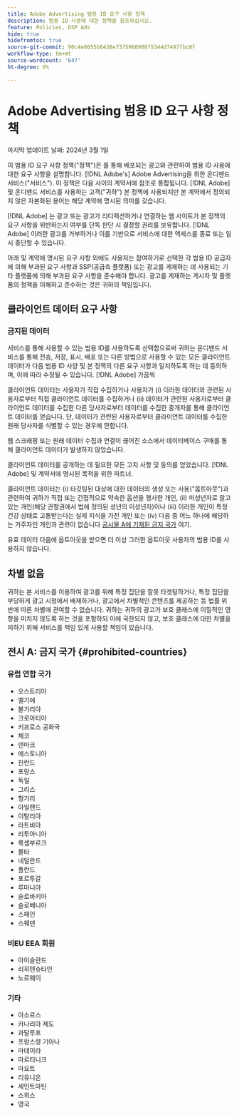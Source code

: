 ```yaml
---
title: Adobe Advertising 범용 ID 요구 사항 정책
description: 범용 ID 사용에 대한 정책을 참조하십시오.
feature: Policies, DSP Ads
hide: true
hidefromtoc: true
source-git-commit: 90c4e8055b8438e7375968980f5344d7497fbc8f
workflow-type: tm+mt
source-wordcount: '647'
ht-degree: 0%

---
```


# Adobe Advertising 범용 ID 요구 사항 정책

<!-- In TOC, but hidden from TOC and both external and internal search -->

마지막 업데이트 날짜: 2024년 3월 1일

이 범용 ID 요구 사항 정책(&quot;정책&quot;)은 를 통해 배포되는 광고와 관련하여 범용 ID 사용에 대한 요구 사항을 설명합니다. [!DNL Adobe's] Adobe Advertising을 위한 온디맨드 서비스(&quot;서비스&quot;). 이 정책은 다음 사이의 계약서에 참조로 통합됩니다. [!DNL Adobe] 및 온디맨드 서비스를 사용하는 고객(&quot;귀하&quot;) 본 정책에 사용되지만 본 계약에서 정의되지 않은 자본화된 용어는 해당 계약에 명시된 의미를 갖습니다.

[!DNL Adobe] 는 광고 또는 광고가 리디렉션하거나 연결하는 웹 사이트가 본 정책의 요구 사항을 위반하는지 여부를 단독 판단 시 결정할 권리를 보유합니다. [!DNL Adobe] 이러한 광고를 거부하거나 이를 기반으로 서비스에 대한 액세스를 종료 또는 일시 중단할 수 있습니다.

아래 및 계약에 명시된 요구 사항 외에도 사용자는 참여하기로 선택한 각 범용 ID 공급자에 의해 부과된 요구 사항과 SSP(공급측 플랫폼) 또는 광고를 게재하는 데 사용되는 기타 플랫폼에 의해 부과된 요구 사항을 준수해야 합니다. 광고를 게재하는 게시자 및 플랫폼의 정책을 이해하고 준수하는 것은 귀하의 책임입니다.

## 클라이언트 데이터 요구 사항

### 금지된 데이터

서비스를 통해 사용할 수 있는 범용 ID를 사용하도록 선택함으로써 귀하는 온디맨드 서비스를 통해 전송, 저장, 표시, 배포 또는 다른 방법으로 사용할 수 있는 모든 클라이언트 데이터가 다음 범용 ID 사양 및 본 정책의 다른 요구 사항과 일치하도록 하는 데 동의하며, 이에 따라 수정될 수 있습니다. [!DNL Adobe] 가끔씩

클라이언트 데이터는 사용자가 직접 수집하거나 사용자가 (i) 이러한 데이터와 관련된 사용자로부터 직접 클라이언트 데이터를 수집하거나 (ii) 데이터가 관련된 사용자로부터 클라이언트 데이터를 수집한 다른 당사자로부터 데이터를 수집한 중개자를 통해 클라이언트 데이터를 얻습니다. 단, 데이터가 관련된 사용자로부터 클라이언트 데이터를 수집한 원래 당사자를 식별할 수 있는 경우에 한합니다.

웹 스크래핑 또는 원래 데이터 수집과 연결이 끊어진 소스에서 데이터베이스 구매를 통해 클라이언트 데이터가 발생하지 않았습니다.

클라이언트 데이터를 공개하는 데 필요한 모든 고지 사항 및 동의를 얻었습니다. [!DNL Adobe] 및 계약서에 명시된 목적을 위한 파트너.

클라이언트 데이터는 (i) 타깃팅된 대상에 대한 데이터의 생성 또는 사용(&quot;옵트아웃&quot;)과 관련하여 귀하가 직접 또는 간접적으로 약속한 옵션을 행사한 개인, (ii) 미성년자로 알고 있는 개인(해당 관할권에서 법에 정의된 성년의 미성년자)이나 (iii) 이러한 개인이 특정 건강 상태로 고통받는다는 실제 지식을 가진 개인 또는 (iv) 다음 중 어느 하나에 해당하는 거주자인 개인과 관련이 없습니다 [공시물 A에 기재된 금지 국가](#prohibited-countries) 여기.

유효 데이터 다음에 옵트아웃을 받으면 더 이상 그러한 옵트아웃 사용자의 범용 ID를 사용하지 않습니다.

## 차별 없음

귀하는 본 서비스를 이용하여 광고를 위해 특정 집단을 잘못 타겟팅하거나, 특정 집단을 부당하게 광고 시청에서 배제하거나, 광고에서 차별적인 콘텐츠를 제공하는 등 법률 위반에 따른 차별에 관여할 수 없습니다. 귀하는 귀하의 광고가 보호 클래스에 이질적인 영향을 미치지 않도록 하는 것을 포함하되 이에 국한되지 않고, 보호 클래스에 대한 차별을 피하기 위해 서비스를 책임 있게 사용할 책임이 있습니다.

## 전시 A: 금지 국가 {#prohibited-countries}

### 유럽 연합 국가

* 오스트리아
* 벨기에
* 불가리아
* 크로아티아
* 키프로스 공화국
* 체코
* 덴마크
* 에스토니아
* 핀란드
* 프랑스
* 독일
* 그리스
* 헝가리
* 아일랜드
* 이탈리아
* 라트비아
* 리투아니아
* 룩셈부르크
* 몰타
* 네덜란드
* 폴란드
* 포르투갈
* 루마니아
* 슬로바키아
* 슬로베니아
* 스페인
* 스웨덴

### 비EU EEA 회원

* 아이슬란드
* 리히텐슈타인
* 노르웨이

### 기타

* 아소르스
* 카나리아 제도
* 과달루프
* 프랑스령 기아나
* 마데이라
* 마르티니크
* 마요트
* 리유니온
* 세인트마틴
* 스위스
* 영국
